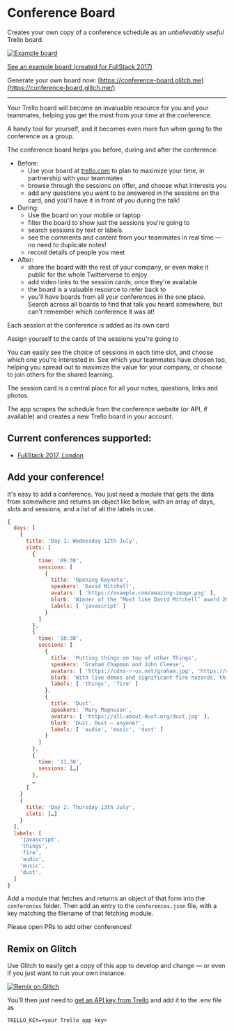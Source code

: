 # Conference Board #

Creates your own copy of a conference schedule as an _unbelievably useful_ Trello board.

[![Example board](https://trello-attachments.s3.amazonaws.com/595d54870a2ec51739d5fa32/595d57e1e6633c571488dd09/68906c3bdf898162842d52166d5a1eaa/fullstack2017.png)](https://trello.com/b/eW3OHAaS/example-conference-board-fullstack-2017)

[See an example board (created for FullStack 2017)](https://trello.com/b/eW3OHAaS/example-conference-board-fullstack-2017)

Generate your own board now: [https://conference-board.glitch.me](https://conference-board.glitch.me/)

---

Your Trello board will become an invaluable resource for you and your teammates, helping you get the most from your time at the conference.

A handy tool for yourself, and it becomes even more fun when going to the conference as a group.

The conference board helps you before, during and after the conference:

- Before:
    - Use your board at [trello.com](https://trello.com) to plan to maximize your time, in partnership with your teammates
    - browse through the sessions on offer, and choose what interests you
    - add any questions you want to be answered in the sessions on the card, and you'll have it in front of you during the talk!
- During:
    - Use the board on your mobile or laptop
    - filter the board to show just the sessions you're going to
    - search sessions by text or labels
    - see the comments and content from your teammates in real time — no need to duplicate notes!
    - record details of people you meet
- After:
    - share the board with the rest of your company, or even make it public for the whole Twitterverse to enjoy
    - add video links to the session cards, once they're available
    - the board is a valuable resource to refer back to
    - you'll have boards from all your conferences in the one place. Search across all boards to find that talk you heard somewhere, but can't remember which conference it was at!

Each session at the conference is added as its own card

Assign yourself to the cards of the sessions you're going to

You can easily see the choice of sessions in each time slot, and choose which one you're interested in. See which your teammates have chosen too, helping you spread out to maximize the value for your company, or choose to join others for the shared learning.

The session card is a central place for all your notes, questions, links and photos.



The app scrapes the schedule from the conference website (or API, if available) and creates a new Trello board in your account.


## Current conferences supported:

 - [FullStack 2017, London](https://skillsmatter.com/conferences/8264-fullstack-2017-the-conference-on-javascript-node-and-internet-of-things)


## Add your conference!

It's easy to add a conference. You just need a module that gets the data from somewhere and returns an object like below, with an array of days, slots and sessions, and a list of all the labels in use.

```javascript
{
  days: [
    {
      title: 'Day 1: Wednesday 12th July',
      slots: [
        {
          time: '09:30',
          sessions: [
            {
              title: 'Opening Keynote',
              speakers: 'David Mitchell',
              avatars: [ 'https://example.com/amazing-image.png' ],
              blurb: 'Winner of the ‘Most like David Mitchell’ award 2012-2015, David is going to speak to us about JavaScript.',
              labels: [ 'javascript' ]
            }
          ]
        },
        {
          time: '10:30',
          sessions: [
            {
              title: 'Putting things on top of other Things',
              speakers: 'Graham Chapman and John Cleese',
              avatars: [ 'https://cdns-r-us.net/graham.jpg', 'https://cdns-r-us.net/john.jpg' ],
              blurb: 'With live demos and significant fire hazards, this pair are sure to entertain and inform.',
              labels: [ 'things', 'fire' ]
            },
            {
              title: 'Dust',
              speakers: 'Mary Magnuson',
              avatars: [ 'https://all-about-dust.org/dust.jpg' ],
              blurb: 'Dust. Dust — anyone?',
              labels: [ 'audio', 'music', 'dust' ]
            }
          ]
        },
        {
          time: '11:30',
          sessions: […]
        },
        …
      ]
    }
    {
      title: 'Day 2: Thursday 13th July',
      slots: […]
    }
  ],
  labels: [
    'javascript',
    'things',
    'fire',
    'audio',
    'music',
    'dust',
  ]
}
```

Add a module that fetches and returns an object of that form into the `conferences` folder. Then add an entry to the `conferences.json` file, with a key matching the filename of that fetching module.

Please open PRs to add other conferences!


## Remix on Glitch
Use Glitch to easily get a copy of this app to develop and change — or even if you just want to run your own instance.

[![Remix on Glitch](https://cdn.glitch.com/2703baf2-b643-4da7-ab91-7ee2a2d00b5b%2Fremix-button.svg)](https://glitch.com/edit/#!/remix/https://glitch.com/edit/#!/remix/conference-board)

You'll then just need to [get an API key from Trello](https://trello.com/app-key) and add it to the .env file as
```
TRELLO_KEY=<your Trello app key>
```
